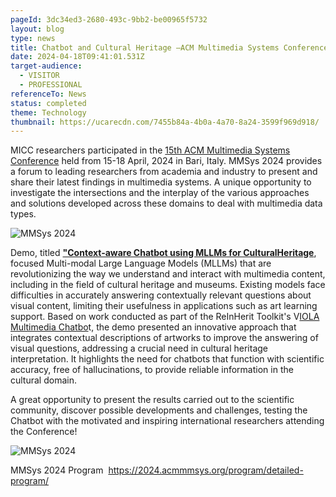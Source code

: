 ```yaml
---
pageId: 3dc34ed3-2680-493c-9bb2-be00965f5732
layout: blog
type: news
title: Chatbot and Cultural Heritage –ACM Multimedia Systems Conference 2024
date: 2024-04-18T09:41:01.531Z
target-audience:
  - VISITOR
  - PROFESSIONAL
referenceTo: News
status: completed
theme: Technology
thumbnail: https://ucarecdn.com/7455b84a-4b0a-4a70-8a24-3599f969d918/
---
```

MICC researchers participated in the [15th ACM Multimedia Systems Conference](https://2024.acmmmsys.org) held from 15-18 April, 2024 in Bari, Italy. MMSys 2024 provides a forum to leading researchers from academia and industry to present and share their latest findings in multimedia systems. A unique opportunity to investigate the intersections and the interplay of the various approaches and solutions developed across these domains to deal with multimedia data types.

![MMSys 2024 ](https://ucarecdn.com/6ecb59a9-b4b3-4b11-9d53-70faf719bedd/ "MMSys 2024")

Demo, titled **["Context-aware Chatbot using MLLMs for CulturalHeritage](https://dl.acm.org/doi/10.1145/3625468.3652193)**, focused Multi-modal Large Language Models (MLLMs) that are revolutionizing the way we understand and interact with multimedia content, including in the field of cultural heritage and museums. Existing models face difficulties in accurately answering contextually relevant questions about visual content, limiting their usefulness in applications such as art learning support. Based on work conducted as part of the ReInHerit Toolkit's V[IOLA Multimedia Chatbo](https://reinherit-hub.eu/tools/apps/c01cc7e5-033c-4d07-a56f-4612f9f210b3)t, the demo presented an innovative approach that integrates contextual descriptions of artworks to improve the answering of visual questions, addressing a crucial need in cultural heritage interpretation. It highlights the need for chatbots that function with scientific accuracy, free of hallucinations, to provide reliable information in the cultural domain.

A great opportunity to present the results carried out to the scientific community, discover possible developments and challenges, testing the Chatbot with the motivated and inspiring international researchers attending the Conference!

![MMSys 2024](https://ucarecdn.com/28b6ab61-3f06-41af-a64b-8093c511b106/ "MMSys 2024")

MMSys 2024 Program  <https://2024.acmmmsys.org/program/detailed-program/>